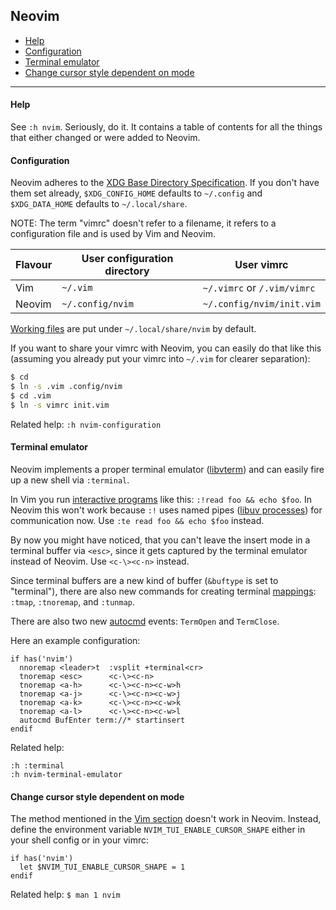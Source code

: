 ## Neovim

- [Help](#help)
- [Configuration](#configuration)
- [Terminal emulator](#terminal-emulator)
- [Change cursor style dependent on mode](#change-cursor-style-dependent-on-mode)

---

#### Help

See `:h nvim`. Seriously, do it. It contains a table of contents for all the
things that either changed or were added to Neovim.

#### Configuration

Neovim adheres to the [XDG Base Directory
Specification](http://standards.freedesktop.org/basedir-spec/basedir-spec-latest.html).
If you don't have them set already, `$XDG_CONFIG_HOME` defaults to `~/.config`
and `$XDG_DATA_HOME` defaults to `~/.local/share`.

NOTE: The term "vimrc" doesn't refer to a filename, it refers to a configuration
file and is used by Vim and Neovim.

| Flavour | User configuration directory | User vimrc |
|---------|------------------------------|-------|
| Vim | `~/.vim` | `~/.vimrc` or `/.vim/vimrc` |
| Neovim | `~/.config/nvim` | `~/.config/nvim/init.vim` |

[Working files](../README.md#handling-backup-swap-undo-and-viminfo-files) are
put under `~/.local/share/nvim` by default.

If you want to share your vimrc with Neovim, you can easily do that like this
(assuming you already put your vimrc into `~/.vim` for clearer separation):

```sh
$ cd
$ ln -s .vim .config/nvim
$ cd .vim
$ ln -s vimrc init.vim
```

Related help: `:h nvim-configuration`

#### Terminal emulator

Neovim implements a proper terminal emulator
([libvterm](http://www.leonerd.org.uk/code/libvterm/)) and can easily fire up a
new shell via `:terminal`.

In Vim you run [interactive
programs](../README.md#running-external-programs-and-using-filters) like this:
`:!read foo && echo $foo`. In Neovim this won't work because `:!` uses named
pipes ([libuv processes](https://nikhilm.github.io/uvbook/processes.html)) for
communication now. Use `:te read foo && echo $foo` instead.

By now you might have noticed, that you can't leave the insert mode in a
terminal buffer via `<esc>`, since it gets captured by the terminal emulator
instead of Neovim. Use `<c-\><c-n>` instead.

Since terminal buffers are a new kind of buffer (`&buftype` is set to
"terminal"), there are also new commands for creating terminal
[mappings](../README.md#mappings): `:tmap`, `:tnoremap`, and `:tunmap`.

There are also two new [autocmd](../README.md#autocmds) events: `TermOpen` and
`TermClose`.

Here an example configuration:

```vim
if has('nvim')
  nnoremap <leader>t  :vsplit +terminal<cr>
  tnoremap <esc>      <c-\><c-n>
  tnoremap <a-h>      <c-\><c-n><c-w>h
  tnoremap <a-j>      <c-\><c-n><c-w>j
  tnoremap <a-k>      <c-\><c-n><c-w>k
  tnoremap <a-l>      <c-\><c-n><c-w>l
  autocmd BufEnter term://* startinsert
endif
```

Related help:

    :h :terminal
    :h nvim-terminal-emulator

#### Change cursor style dependent on mode

The method mentioned in the [Vim
section](../README.md#change-cursor-style-dependent-on-mode) doesn't work in
Neovim. Instead, define the environment variable `NVIM_TUI_ENABLE_CURSOR_SHAPE`
either in your shell config or in your vimrc:

```vim
if has('nvim')
  let $NVIM_TUI_ENABLE_CURSOR_SHAPE = 1
endif
```

Related help: `$ man 1 nvim`
